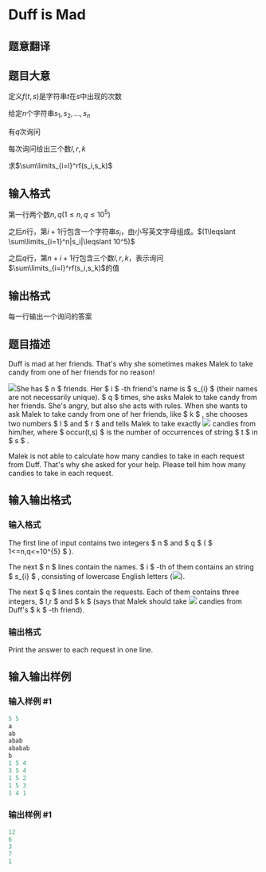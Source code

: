 # Duff is Mad

## 题意翻译

## 题目大意

定义$f(t,s)$是字符串$t$在$s$中出现的次数

给定$n$个字符串$s_1,s_2,...,s_n$

有$q$次询问

每次询问给出三个数$l,r,k$

求$\sum\limits_{i=l}^rf(s_i,s_k)$

## 输入格式

第一行两个数$n,q(1\leqslant n,q\leqslant 10^5)$

之后$n$行，第$i+1$行包含一个字符串$s_i$，由小写英文字母组成。$(1\leqslant \sum\limits_{i=1}^n|s_i|\leqslant 10^5)$

之后$q$行，第$n+i+1$行包含三个数$l,r,k$，表示询问$\sum\limits_{i=l}^rf(s_i,s_k)$的值

## 输出格式

每一行输出一个询问的答案

## 题目描述

Duff is mad at her friends. That's why she sometimes makes Malek to take candy from one of her friends for no reason!

![](https://cdn.luogu.com.cn/upload/vjudge_pic/CF587F/7810ab2c67dc500a79551ee47d72814d41aa6aca.png)She has $ n $ friends. Her $ i $ -th friend's name is $ s_{i} $ (their names are not necessarily unique). $ q $ times, she asks Malek to take candy from her friends. She's angry, but also she acts with rules. When she wants to ask Malek to take candy from one of her friends, like $ k $ , she chooses two numbers $ l $ and $ r $ and tells Malek to take exactly ![](https://cdn.luogu.com.cn/upload/vjudge_pic/CF587F/76c0bb1ab4b98e1fa756a74b5b778f6b6c0af2ca.png) candies from him/her, where $ occur(t,s) $ is the number of occurrences of string $ t $ in $ s $ .

Malek is not able to calculate how many candies to take in each request from Duff. That's why she asked for your help. Please tell him how many candies to take in each request.

## 输入输出格式

### 输入格式

The first line of input contains two integers $ n $ and $ q $ ( $ 1<=n,q<=10^{5} $ ).

The next $ n $ lines contain the names. $ i $ -th of them contains an string $ s_{i} $ , consisting of lowercase English letters (![](https://cdn.luogu.com.cn/upload/vjudge_pic/CF587F/bf5737306a0ef5b799bb4d31f95a23cebffacd08.png)).

The next $ q $ lines contain the requests. Each of them contains three integers, $ l,r $ and $ k $ (says that Malek should take ![](https://cdn.luogu.com.cn/upload/vjudge_pic/CF587F/76c0bb1ab4b98e1fa756a74b5b778f6b6c0af2ca.png) candies from Duff's $ k $ -th friend).

### 输出格式

Print the answer to each request in one line.

## 输入输出样例

### 输入样例 #1

```cpp
5 5
a
ab
abab
ababab
b
1 5 4
3 5 4
1 5 2
1 5 3
1 4 1

```
### 输出样例 #1

```cpp
12
6
3
7
1

```
